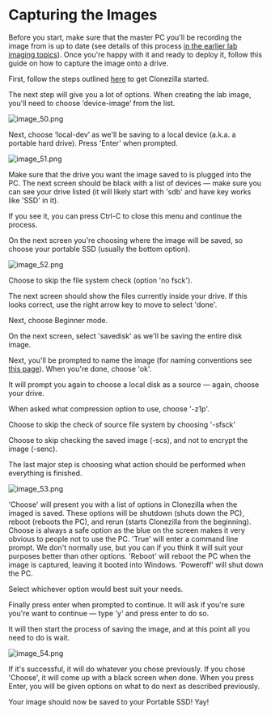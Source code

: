 # Capturing the Images
Before you start, make sure that the master PC you'll be recording the image from is up to date (see details of this process [in the earlier lab imaging topics](System-Imaging.md)). 
Once you're happy with it and ready to deploy it, follow this guide on how to capture the image onto a drive.


First, follow the steps outlined [here](Deploying-Images-using-CloneZilla.md) to get Clonezilla started.

The next step will give you a lot of options. When creating the lab image, you'll need to choose ‘device-image’ from the list.

![image_50.png](image_50.png)

Next, choose ‘local-dev’ as we'll be saving to a local device (a.k.a. a portable hard drive). Press 'Enter' when prompted.

![image_51.png](image_51.png)

Make sure that the drive you want the image saved to is plugged into the PC. 
The next screen should be black with a list of devices — make sure you can see your drive listed (it will likely start with 'sdb' and have key works like 'SSD' in it).

If you see it, you can press Ctrl-C to close this menu and continue the process.

On the next screen you're choosing where the image will be saved, so choose your portable SSD (usually the bottom option).

![image_52.png](image_52.png)

Choose to skip the file system check (option 'no fsck').

The next screen should show the files currently inside your drive. If this looks correct, use the right arrow key to move to select 'done'.

Next, choose Beginner mode.

On the next screen, select 'savedisk' as we'll be saving the entire disk image.

Next, you'll be prompted to name the image (for naming conventions see [this page](Image-Revision-History.md)). When you're done, choose 'ok'.

It will prompt you again to choose a local disk as a source — again, choose your drive.

When asked what compression option to use, choose '-z1p'.

Choose to skip the check of source file system by choosing '-sfsck'

Choose to skip checking the saved image (-scs), and not to encrypt the image (-senc).

The last major step is choosing what action should be performed when everything is finished.

![image_53.png](image_53.png)

'Choose' will present you with a list of options in Clonezilla when the imaged is saved. 
These options will be shutdown (shuts down the PC), reboot (reboots the PC), and rerun (starts Clonezilla from the beginning). 
Choose is always a safe option as the blue on the screen makes it very obvious to people not to use the PC.
'True' will enter a command line prompt. We don't normally use, but you can if you think it will suit your purposes better than other options.
'Reboot' will reboot the PC when the image is captured, leaving it booted into Windows.
'Poweroff' will shut down the PC.

Select whichever option would best suit your needs. 

Finally press enter when prompted to continue. It will ask if you're sure you're want to continue — type 'y' and press enter to do so.

It will then start the process of saving the image, and at this point all you need to do is wait. 

![image_54.png](image_54.png)

If it's successful, it will do whatever you chose previously. If you chose 'Choose', it will come up with a black screen when done. When you press Enter, 
you will be given options on what to do next as described previously. 

Your image should now be saved to your Portable SSD! Yay!


